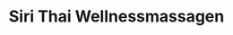 ---
title: "Siri Thai Wellnessmassagen"
url: /bielefeld/siri-thai-wellnessmassagen/
shop: Massage
---